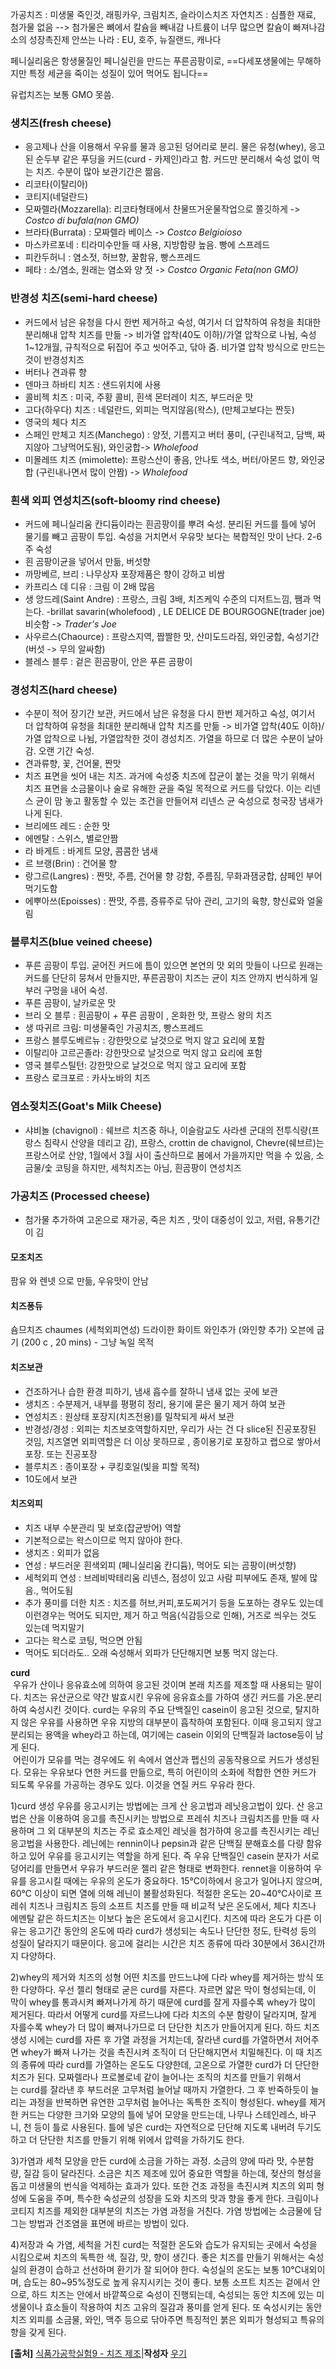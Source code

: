 가공치즈 : 미생물 죽인것, 래핑카우, 크림치즈, 슬라이스치즈
자연치즈 : 심플한 재료, 첨가물 없음 --> 첨가물은 뼈에서 칼슘을 빼내감
나트륨이 너무 많으면 칼슘이 빠져나감
소의 성장촉진제 안쓰는 나라 : EU, 호주, 뉴질랜드, 캐나다

페니실리움은 항생물질인 페니실린을 만드는 푸른곰팡이로, ==다세포생물에는 무해하지만 특정 세균을 죽이는 성질이 있어 먹어도 됩니다==

유럽치즈는 보통 GMO 못씀.
### 생치즈(fresh cheese)
- 응고제나 산을 이용해서 우유를 물과 응고된 덩어리로 분리. 물은 유청(whey), 응고된 순두부 같은 푸딩을 커드(curd - 카제인)라고 함. 커드만 분리해서 숙성 없이 먹는 치즈. 수분이 많아 보관기간은 짦음.
- 리코타(이탈리아)
- 코티지(네덜란드)
- 모짜렐라(Mozzarella): 리코타형태에서 찬물뜨거운물작업으로 쫄깃하게 -> *Costco di bufala(non GMO)*
- 브라타(Burrata) : 모짜렐라 베이스 -> *Costco Belgioioso*
- 마스카르포네 : 티라미수만들 때 사용, 지방함량 높음. 빵에 스프레드
- 피칸두허니 : 염소젓, 허브향, 꿀함유, 빵스프레드
- 페타 : 소/염소, 원래는 염소와 양 젓 -> *Costco Organic Feta(non GMO)*
### 반경성 치즈(semi-hard cheese)
- 커드에서 남은 유청을 다시 한번 제거하고 숙성, 여기서 더 압착하여 유청을 최대한 분리해내 압착 치즈를 만듦 -> 비가열 압착(40도 이하)/가열 압착으로 나뉨, 숙성 1~12개월, 규칙적으로 뒤집어 주고 씻어주고, 닦아 줌. 비가열 압착 방식으로 만드는 것이 반경성치즈
- 버터나 견과류 향
- 덴마크 하바티 치즈 : 샌드위치에 사용
- 콜비젝 치즈 : 미국, 주황 콜비, 흰색 몬터레이 치즈, 부드러운 맛
- 고다(하우다) 치즈 : 네덜란드, 외피는 먹지않음(왁스), (만체고보다는 짠듯)
- 영국의 체다 치즈
- 스페인 만체고 치즈(Manchego) : 양젓, 기름지고 버터 풍미, (구린내적고, 담백, 짜지않아 그냥먹어도됨), 와인궁합-> *Wholefood*
- 미몰레뜨 치즈 (mimolette): 프랑스산이 좋음, 안나토 색소, 버터/아몬드 향, 와인궁합 (구린내나면서 많이 안짬) -> *Wholefood*
### 흰색 외피 연성치즈(soft-bloomy rind cheese)
- 커드에 페니실리움 칸디듐이라는 흰곰팡이를 뿌려 숙성. 분리된 커드를 틀에 넣어 물기를 빼고 곰팡이 투입. 숙성을 거치면서 우유맛 보다는 복합적인 맛이 난다. 2-6주 숙성
- 흰 곰팡이균을 넣어서 만듦, 버섯향
- 까망베르, 브리 : 나무상자 포장제품은 향이 강하고 비쌈
- 카프리스 데 디유 : 크림 이 2배  많음
- 생 앙드레(Saint Andre) : 프랑스, 크림 3배, 치즈케익 수준의 디저트느낌, 쨈과 먹는다. -brillat savarin(wholefood) , LE DELICE DE BOURGOGNE(trader joe) 비슷함 -> *Trader's Joe*
- 사우르스(Chaource) : 프랑스지역, 짭짤한 맛, 산미도드라짐, 와인궁합, 숙성기간(버섯 -> 무의 알싸함)
- 블레스 블루 : 겉은 흰곰팡이, 안은 푸른 곰팡이
### 경성치즈(hard cheese)
- 수분이 적어 장기간 보관,  커드에서 남은 유청을 다시 한번 제거하고 숙성, 여기서 더 압착하여 유청을 최대한 분리해내 압착 치즈를 만듦 -> 비가열 압착(40도 이하)/가열 압착으로 나뉨,  가열압착한 것이 경성치즈. 가열을 하므로 더 많은 수분이 날아감. 오랜 기간 숙성.
- 견과류향, 꽃, 건어물, 짠맛
- 치즈 표면을 씻어 내는 치즈. 과거에 숙성중 치즈에 잡균이 붙는 것을 막기 위해서 치즈 표면을 소금물이나 술로 유해한 균을 죽일 목적으로 커드를 닦았다. 이는 리넨스 균이 맘 놓고 활동할 수 있는 조건을 만들어져 리넨스 균 숙성으로 청국장 냄새가 나게 된다.
- 브리에뜨 레드 : 순한 맛
- 에멘탈 : 스위스, 별로안짬
- 라 바게트 : 바게트 모양, 콤콤한 냄새
- 르 브랭(Brin) : 건어물 향
- 랑그르(Langres) : 짠맛, 주름, 건어물 향 강함, 주름짐, 무화과잼궁합, 샴페인 부어 먹기도함
- 에뿌아쓰(Epoisses) : 짠맛, 주름,  증류주로 닦아 관리, 고기의 육향, 향신료와 얼울림
### 블루치즈(blue veined cheese)
- 푸른 곰팡이 투입. 굳어진 커드에 틈이 있으면 본연의 맛 외의 맛들이 나므로 원래는 커드를 단단히 뭉쳐서 만들지만, 푸른곰팡이 치즈는 균이 치즈 안까지 번식하게 일부러 구멍을 내어 숙성.
- 푸른 곰팡이, 날카로운 맛
- 브리 오 블루 : 흰곰팡이 + 푸른 곰팡이 , 온화한 맛, 프랑스 왕의 치즈
- 생 따귀르 크림: 미생물죽인 가공치즈, 빵스프레드
- 프랑스 블루도베르뉴 : 강한맛으로 날것으로 먹지 않고 요리에 포함
- 이탈리아 고르곤졸라: 강한맛으로 날것으로 먹지 않고 요리에 포함
- 영국 블루스틸턴: 강한맛으로 날것으로 먹지 않고 요리에 포함
- 프랑스 로크포르 : 카사노바의 치즈
### 염소젖치즈(Goat's Milk Cheese)
- 샤비놀 (chavignol) : 쉐브르 치즈중 하나, 이슬람교도 사라센 군대의 전투식량(프랑스 침략시 산양을 데리고 감), 프랑스, crottin de chavignol, Chevre(쉐브르)는 프랑스어로 산양, 1월에서 3월 사이 출산하므로 봄에서 가을까지만 먹을 수 있음, 소금물/숯 코팅을 하지만, 세척치즈는 아님, 흰곰팡이 연성치즈

### 가공치즈 (Processed cheese) 
- 첨가물 추가하여 고온으로 재가공, 죽은 치즈 , 맛이 대중성이 있고, 저렴, 유통기간이 김

#### 모조치즈 
팜유 와 렌넷 으로 만듦, 우유맛이 안남


#### 치즈퐁듀
숌므치즈 chaumes (세척외피연성)
드라이한 화이트 와인추가 (와인향 추가)
오븐에 굽기 (200 c , 20 mins) - 그냥 녹일 목적

#### 치즈보관
- 건조하거나 습한 환경 피하기, 냄새 흡수를 잘하니 냄새 없는 곳에 보관
- 생치즈 : 수분제거, 내부를 평평히 정리, 용기에 묻은 물기 제거 하여 보관
- 연성치즈 : 원상태 포장지(치즈전용)를 밀착되게 싸서 보관
- 반경성/경성 : 외피는 치즈보호역할하지만, 우리가 사는 건 다 slice된 진공포장된 것임, 치즈열면 외피역할은 더 이상 못하므로 , 종이용기로 포장하고 랩으로 쌓아서 포장. 또는 진공포장
- 블루치즈 : 종이포장 + 쿠킹호일(빛을 피할 목적)
- 10도에서 보관

#### 치즈외피 
- 치즈 내부 수분관리 및 보호(잡균방어) 역할
- 기본적으로는 왁스이므로 먹지 않아야 한다.
- 생치즈 : 외피가 없음
- 연성 : 부드러운 흰색외피 (페니실리움 칸디듐), 먹어도 되는 곰팡이(버섯향)
- 세척외피 연성 : 브레비박테리움 리넨스, 점성이 있고 사람 피부에도 존재, 발에 많음., 먹어도됨
- 추가 풍미를 더한 치즈 : 치즈를 허브,커피,포도찌거기 등을 도포하는 경우도 있는데 이런경우는 먹어도 되지만, 제거 하고 먹음(식감등으로 인해), 거즈로 씌우는 것도 있는데 먹지말기
- 고다는 왁스로 코팅, 먹으면 안됨
- 먹어도 되더라도..  오래 숙성해서 외파가 단단해지면 보통 먹지 않는다.


**curd**  
 우유가 산이나 응유효소에 의하여 응고된 것이며 본래 치즈를 제조할 때 사용되는 말이다. 치즈는 유산균으로 약간 발효시킨 우유에 응유효소를 가하여 생긴 커드를 가온.분리하여 숙성시킨 것이다. curd는 우유의 주요 단백질인 casein이 응고된 것으로, 탈지하지 않은 우유를 사용하면 우유 지방의 대부분이 흡착하여 포함된다. 이때 응고되지 않고 분리되는 용액을 whey라고 하는데, 여기에는 casein 이외의 단백질과 lactose등이 남게 된다.  
 어린이가 모유를 먹는 경우에도 위 속에서 염산과 펩신의 공동작용으로 커드가 생성된다. 모유는 우유보다 연한 커드를 만듦으로, 특히 어린이의 소화에 적합한 연한 커드가 되도록 우유를 가공하는 경우도 있다. 이것을 연질 커드 우유라 한다.

1)curd 생성
우유를 응고시키는 방법에는 크게 산 응고법과 레닛응고법이 있다. 산 응고법은 산을 이용하여 응고를 촉진시키는 방법으로 프레쉬 치즈나 크림치즈를 만들 때 사용하며 그 외 대부분의 치즈는 주로 효소제인 레닛을 첨가하여 응고를 촉진시키는 레닌 응고법을 사용한다. 레닌에는 rennin이나 pepsin과 같은 단백질 분해효소를 다량 함유하고 있어 우유를 응고시키는 역할을 하게 된다. 즉 우유 단백질인 casein 분자가 서로 덩어리를 만들면서 우유가 부드러운 젤리 같은 형태로 변화한다. rennet을 이용하여 우유를 응고시킬 때에는 우유의 온도가 중요하다. 15℃이하에서 응고가 일어나지 않으며, 60℃ 이상이 되면 열에 의해 레닌이 불활성화된다. 적절한 온도는 20~40℃사이로 프레쉬 치즈나 크림치즈 등의 소프트 치즈를 만들 때 비교적 낮은 온도에서, 체다 치즈나 에멘탈 같은 하드치즈는 이보다 높은 온도에서 응고시킨다. 치즈에 따라 온도가 다른 이유는 응고기간 동안의 온도에 따라 curd가 생성되는 속도나 단단한 정도, 탄력성 등의 성질이 달라지기 때문이다. 응고에 걸리는 시간은 치즈 종류에 따라 30분에서 36시간까지 다양하다.

2)whey의 제거와 치즈의 성형
어떤 치즈를 만드느냐에 다라 whey를 제거하는 방식 또한 다양하다. 우선 젤리 형태로 굳은 curd를 자른다. 자르면 얇은 막이 형성되는데, 이 막이 whey를 통과시켜 빠져나가게 하기 때문에 curd를 잘게 자를수록 whey가 많이 제거된다. 따라서 어떻게 curd를 자르느냐에 다라 치즈의 수분 함량이 달라지며, 잘게 자를수록 whey가 더 많이 빠져나가므로 더 단단한 치즈가 만들어지게 된다.
하드 치즈 생성 시에는 curd를 자른 후 가열 과정을 거치는데, 잘라낸 curd를 가열하면서 저어주면 whey가 빠져 나가는 것을 촉진시켜 조직이 더 단단해지면서 치밀해진다. 이 때 치즈의 종류에 따라 curd를 가열하는 온도도 다양한데, 고온으로 가열한 curd가 더 단단한 치즈가 된다.
모짜렐라나 프로볼로네 같이 늘어나는 조직의 치즈를 만들기 위해서는 curd를 잘라낸 후 부드러운 고무처럼 늘어날 때까지 가열한다. 그 후 반죽하듯이 늘리는 과정을 반복하면 유연한 고무처럼 늘어나는 독특한 조직이 형성된다.
whey를 제거한 커드는 다양한 크기와 모양의 틀에 넣어 모양을 만드는데, 나무나 스테인레스, 바구니, 천 등이 틀로 사용된다. 틀에 넣은 curd는 자연적으로 단단해 지도록 내버려 두기도 하고 더 단단한 치즈를 만들기 위해 위에서 압력을 가하기도 한다.

3)가염과 세척
모양을 만든 curd에 소금을 가하는 과정. 소금의 양에 따라 맛, 수분함량, 질감 등이 달라진다. 소금은 치즈 제조에 있어 중요한 역할을 하는데, 젖산의 형성을 돕고 미생물의 번식을 억제하는 효과가 있다. 또한 건조 과정을 촉진시켜 치즈의 외피 형성에 도움을 주며, 특수한 숙성균의 성장을 도와 치즈의 맛과 향을 좋게 한다.
크림이나 코티지 치즈를 제외한 대부분의 치즈는 가염 과정을 거친다. 가염 방법에는 소금물에 담그는 방법과 건조염을 표면에 바르는 방법이 있다.

4)저장과 숙
가염, 세척을 거친 curd는 적절한 온도와 습도가 유지되는 곳에서 숙성을 시킴으로써 치즈의 독특한 색, 질감, 맛, 향이 생긴다. 좋은 치즈를 만들기 위해서는 숙성실의 환경이 습하고 선선하며 환기가 잘 되어야 한다. 숙성실의 온도는 보통 10℃내외이며, 습도는 80~95%정도로 높게 유지시키는 것이 좋다.
보통 소프트 치즈는 겉에서 안으로, 하드 치즈는 안에서 바깥쪽으로 숙성이 진행되는데, 숙성되는 동안 치즈에 있는 미생물이나 효소들이 작용하여 치즈 고유의 질감과 풍미를 얻게 된다. 또 숙성시키는 동안 치즈 외피를 소금물, 와인, 맥주 등으로 닦아주면 특징적인 붉은 외피가 형성되고 특유의 향을 갖게 된다.

**[출처]** [식품가공학실험9 - 치즈 제조](https://blog.naver.com/rhfskcm/220085153697)|**작성자** [우기](https://blog.naver.com/rhfskcm)